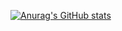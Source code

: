 <!-- ### Hi there 👋 -->

[![Anurag's GitHub stats](https://github-readme-stats.vercel.app/api?username=Q-Qing)](https://github.com/anuraghazra/github-readme-stats)
<!-- ![Top languages](https://github-readme-stats.vercel.app/api/top-langs/?username=Q-Qing&hide=html,jupyter%20notebook,JavaScript,PostScript,SCSS,Less&layout=compact&langs_count=10) -->


<!--
**Q-Qing/Q-Qing** is a ✨ _special_ ✨ repository because its `README.md` (this file) appears on your GitHub profile.
Here are some ideas to get you started:

- 🔭 I’m currently working on ...
- 🌱 I’m currently learning ...
- 👯 I’m looking to collaborate on ...
- 🤔 I’m looking for help with ...
- 💬 Ask me about ...
- 📫 How to reach me: ...
- 😄 Pronouns: ...
- ⚡ Fun fact: ...
-->
